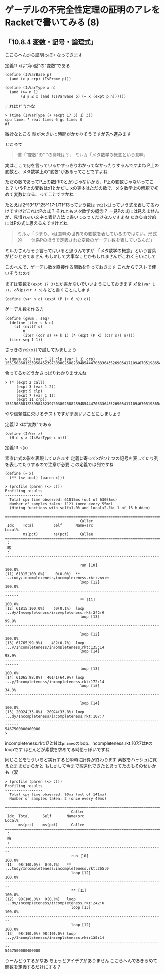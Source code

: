 # ゲーデルの不完全性定理の証明のアレをRacketで書いてみる (8)

## 「10.8.4 変数・記号・論理式」

ここらへんから証明っぽくなってきます

定義11 xは"第n型"の"変数"である

```
(define (IsVarBase p)
  (and (> p crp) (IsPrime p)))

(define (IsVarType x n)
  (and (>= n 1)
       (∃ p ≦ x (and (IsVarBase p) (= x (expt p n))))))
```

これはどうかな

```
> (time (IsVarType (+ (expt 17 3) 1) 3))
cpu time: 7 real time: 6 gc time: 0
#f
```

微妙なところ
型が大きいと時間がかかりそうですが先へ進みます

ところで

> 僕「"変数"の" "の意味は？」
> ミルカ「メタ数学の概念という意味」

実はここで何を言っているかすっきりわかってなかったりするんですよね
P上の変数と、メタ数学上の"変数"があるってことですよね

ただの数であってP上の数(fff0とか)じゃないから、P上の変数じゃないってこと？
いやP上の変数はx1とかだし
xの実体はただの数で、メタ数学上の解釈で初めて変数になる、ってことですかね

たとえば2^9*3^17^2*5^11*7^17*11^13っていう数は
`∀x2(x1)`っていう式を表してるわけですけどこれはPの式？
それともメタ数学の概念？
一見Pの式には見えませんが、見慣れない文字と表記方法で書いてるってだけなんですよね
だから自分的にはPの式に思えるんですけどね

> ミルカ「つまり、xは意味の世界での変数を表しているのではない。形式的
> 　　体系Pのほうで定義された変数のゲーデル数を表しているんだ」

ミルカさんもそう言ってはいると思うんですが
「メタ数学の概念」という言葉がピンときてません
もしかして大事なことかもしれませんがこれくらいにして

このへんで、ゲーデル数を直接作る関数を作っておきます
これからテストで使いそうなので

まずは変数を`(expt 17 3)`とか書かないでいいようにしておきます
x1を`(var 1 1)`、z3を`(var 3 3)`などと書くことにします

```
(define (var n c) (expt (P (+ 6 n)) c))
```

ゲーデル数を作る方

```
(define (gnum . seq)
  (define (iter s k n)
    (if (null? s)
        n
        (iter (cdr s) (+ k 1) (* (expt (P k) (car s)) n))))
  (iter seq 1 1))
```

さっきの`∀x2(x1)`で試してみましょう

```
> (gnum call (var 1 2) clp (var 1 1) crp)
155150868122395845239730380258828948544470333645526905417109467051986545180149117421814751229978010870695495625428839601792638246935390849457292566300089904991446507775000000000
```

合ってるかどうかさっぱりわかりませんね

```
> (* (expt 2 call)
     (expt 3 (var 1 2))
     (expt 5 clp)
     (expt 7 (var 1 1))
     (expt 11 crp))
155150868122395845239730380258828948544470333645526905417109467051986545180149117421814751229978010870695495625428839601792638246935390849457292566300089904991446507775000000000
```

やや信頼性に欠けるテストですがまあいいことにしましょう

定義12 xは"変数"である

```
(define (IsVar x)
  (∃ n ≦ x (IsVarType x n)))
```

定義13 ¬(x)

素直に式の形を表現していきます
定義に寄ってxがひとつの記号を表してたり列を表してたりするので注意が必要
この定義では列ですね

```
(define (¬ x)
  (** (<> cnot) (paren x)))
```

```
> (profile (paren (<> 7)))
Profiling results
-----------------
  Total cpu time observed: 61815ms (out of 63058ms)
  Number of samples taken: 1121 (once every 55ms)
  (Hiding functions with self<1.0% and local<2.0%: 1 of 16 hidden)

============================================================================
                                  Caller
 Idx    Total         Self      Name+src                              Local%
        ms(pct)       ms(pct)     Callee
============================================================================
 :
 略
 :
------------------------------------------------------------------------
                                  run [10]                            100.0%
[11] 61815(100.0%)     0(0.0%)  ** ...tudy/Incompleteness/incompleteness.rkt:265:0
                                  loop [12]                           100.0%
----------------------------------------------------------------------------
                                  ** [11]                             100.0%
[12] 61815(100.0%)    50(0.1%)  loop ...dy/Incompleteness/incompleteness.rkt:242:6
                                  loop [13]                            99.9%
----------------------------------------------------------------------------
                                  loop [12]                           100.0%
[13] 61765(99.9%)    432(0.7%)  loop ...y/Incompleteness/incompleteness.rkt:135:14
                                  loop [14]                            98.9%
----------------------------------------------------------------------------
                                  loop [13]                           100.0%
[14] 61065(98.8%)  40141(64.9%) loop ...y/Incompleteness/incompleteness.rkt:172:14
                                  loop [15]                            34.3%
----------------------------------------------------------------------------
                                  loop [14]                           100.0%
[15] 20924(33.8%)  20924(33.8%) loop ...dy/Incompleteness/incompleteness.rkt:107:7
----------------------------------------------------------------------------
5467500000000000
> 
```

incompleteness.rkt:172:14は`primes`のloop、ncompleteness.rkt:107:7は`P`のloopです
ほとんどが素数を求めてる時間っぽいですね

同じことをもういちど実行すると瞬時に計算が終わります
素数をハッシュに覚えたままだからかと
もしかして今まで高速化できたと思ってたのもそのせいかも（涙

```
> (profile (paren (<> 7)))
Profiling results
-----------------
  Total cpu time observed: 98ms (out of 141ms)
  Number of samples taken: 2 (once every 49ms)

========================================================================
                              Caller
 Idx  Total      Self       Name+src                              Local%
      ms(pct)    ms(pct)      Callee
========================================================================
 :
 略
 :
------------------------------------------------------------------------
                              run [10]                            100.0%
[11]  98(100.0%)  0(0.0%)   ** ...tudy/Incompleteness/incompleteness.rkt:265:0
                              loop [12]                           100.0%
------------------------------------------------------------------------
                              ** [11]                             100.0%
[12]  98(100.0%)  0(0.0%)   loop ...dy/Incompleteness/incompleteness.rkt:242:6
                              loop [13]                           100.0%
------------------------------------------------------------------------
                              loop [12]                           100.0%
[13]  98(100.0%) 98(100.0%) loop ...y/Incompleteness/incompleteness.rkt:135:14
------------------------------------------------------------------------
5467500000000000
```

うーんどうするかなあ
ちょっとアイデアがありません
ここらへんであきらめて関数を定義するだけにする？



